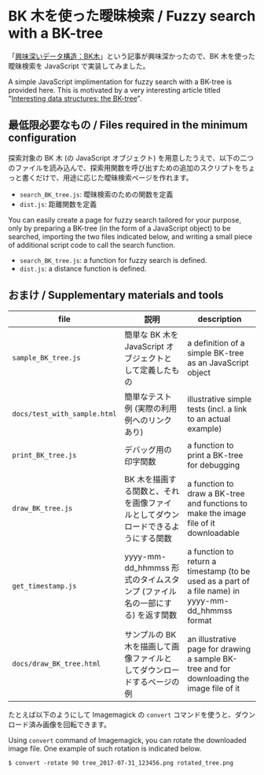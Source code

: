 # BK 木を使った曖昧検索 / Fuzzy search with a BK-tree

「[興味深いデータ構造：BK木](http://postd.cc/bk-tree/)」という記事が興味深かったので、BK 木を使った曖昧検索を JavaScript で実装してみました。

A simple JavaScript implimentation for fuzzy search with a BK-tree is provided here. This is motivated by a very interesting article titled "[Interesting data structures: the BK-tree](http://signal-to-noise.xyz/post/bk-tree/)".

## 最低限必要なもの / Files required in the minimum configuration
探索対象の BK 木 (の JavaScript オブジェクト) を用意したうえで、以下の二つのファイルを読み込んで、探索用関数を呼び出すための追加のスクリプトをちょっと書くだけで、用途に応じた曖昧検索ページを作れます。

* `search_BK_tree.js`: 曖昧検索のための関数を定義
* `dist.js`: 距離関数を定義

You can easily create a page for fuzzy search tailored for your purpose, only by preparing a BK-tree (in the form of a JavaScript object) to be searched, importing the two files indicated below, and writing a small piece of additional script code to call the search function.

* `search_BK_tree.js`: a function for fuzzy search is defined.
* `dist.js`: a distance function is defined.

## おまけ / Supplementary materials and tools

file | 説明 | description
-----|------|-------------
`sample_BK_tree.js` | 簡単な BK 木を JavaScript オブジェクトとして定義したもの | a definition of a simple BK-tree as an JavaScript object
`docs/test_with_sample.html` | 簡単なテスト例 (実際の利用例へのリンクあり) | illustrative simple tests (incl. a link to an actual example)
`print_BK_tree.js` | デバッグ用の印字関数 | a function to print a BK-tree for debugging
`draw_BK_tree.js` | BK 木を描画する関数と、それを画像ファイルとしてダウンロードできるようにする関数 | a function to draw a BK-tree and functions to make the image file of it downloadable
`get_timestamp.js` | yyyy-mm-dd_hhmmss 形式のタイムスタンプ (ファイル名の一部にする) を返す関数 | a function to return a timestamp (to be used as a part of a file name) in yyyy-mm-dd_hhmmss format
`docs/draw_BK_tree.html` | サンプルの BK 木を描画して画像ファイルとしてダウンロードするページの例 | an illustrative page for drawing a sample BK-tree and for downloading the image file of it

たとえば以下のようにして Imagemagick の `convert` コマンドを使うと、ダウンロード済み画像を回転できます。

Using `convert` command of Imagemagick, you can rotate the downloaded image file.  One example of such rotation is indicated below.

````
$ convert -rotate 90 tree_2017-07-31_123456.png rotated_tree.png
````

